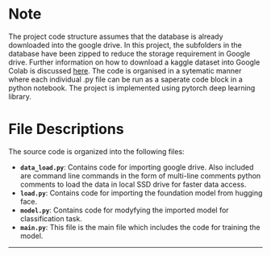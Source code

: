 # Note

The project code structure assumes that the database is already downloaded into the google drive. In this project, the subfolders in the database have been zipped to reduce the storage requirement in Google drive. Further information on how to download a kaggle dataset into Google Colab is discussed [here](https://www.kaggle.com/discussions/general/74235). The code is organised in a sytematic manner where each individual .py file can be run as a saperate code block in a python notebook. The project is implemented using pytorch deep learning library.  


# File Descriptions 

The source code is organized into the following files:

-   **`data_load.py`**: Contains code for importing google drive. Also included are command line commands in the form of multi-line comments python comments to load the data in local SSD drive for faster data access. 
-   **`load.py`**: Contains code for importing the foundation model from hugging face.
-   **`model.py`**: Contains code for modyfying the imported model for classification task.
-   **`main.py`**: This file is the main file which includes the code for training the model.

---
